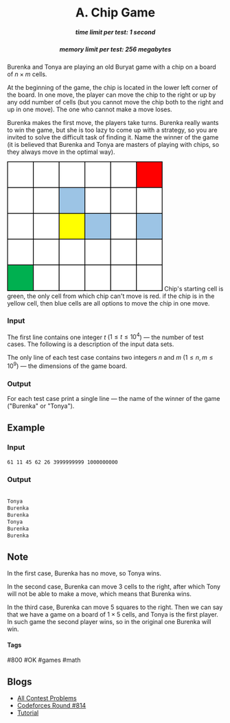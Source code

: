 <h1 style='text-align: center;'> A. Chip Game</h1>

<h5 style='text-align: center;'>time limit per test: 1 second</h5>
<h5 style='text-align: center;'>memory limit per test: 256 megabytes</h5>

Burenka and Tonya are playing an old Buryat game with a chip on a board of $n \times m$ cells.

At the beginning of the game, the chip is located in the lower left corner of the board. In one move, the player can move the chip to the right or up by any odd number of cells (but you cannot move the chip both to the right and up in one move). The one who cannot make a move loses.

Burenka makes the first move, the players take turns. Burenka really wants to win the game, but she is too lazy to come up with a strategy, so you are invited to solve the difficult task of finding it. Name the winner of the game (it is believed that Burenka and Tonya are masters of playing with chips, so they always move in the optimal way).

 ![](images/d4185396c087b9056e6aa3e8fa3d5fbbaabbccbf.png) Chip's starting cell is green, the only cell from which chip can't move is red. if the chip is in the yellow cell, then blue cells are all options to move the chip in one move. 
### Input

The first line contains one integer $t$ ($1 \leq t \leq 10^4$) — the number of test cases. The following is a description of the input data sets.

The only line of each test case contains two integers $n$ and $m$ ($1 \leq n, m \leq 10^9$) — the dimensions of the game board.

### Output

For each test case print a single line — the name of the winner of the game ("Burenka" or "Tonya").

## Example

### Input


```text
61 11 45 62 26 3999999999 1000000000
```
### Output

```text

Tonya
Burenka
Burenka
Tonya
Burenka
Burenka

```
## Note

In the first case, Burenka has no move, so Tonya wins.

In the second case, Burenka can move $3$ cells to the right, after which Tony will not be able to make a move, which means that Burenka wins.

In the third case, Burenka can move $5$ squares to the right. Then we can say that we have a game on a board of $1 \times 5$ cells, and Tonya is the first player. In such game the second player wins, so in the original one Burenka will win.



#### Tags 

#800 #OK #games #math 

## Blogs
- [All Contest Problems](../Codeforces_Round_814_(Div._2).md)
- [Codeforces Round #814](../blogs/Codeforces_Round_814.md)
- [Tutorial](../blogs/Tutorial.md)
